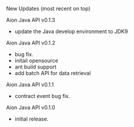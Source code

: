 New Updates (most recent on top)

Aion Java API v0.1.3
- update the Java develop environment to JDK9

Aion Java API v0.1.2
- bug fix.
- initail opensource
- ant build support
- add batch API for data retrieval

Aion Java API v0.1.1
- contract event bug fix.

Aion Java API v0.1.0
- initial release.
